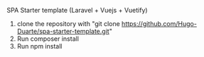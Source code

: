 SPA Starter template (Laravel + Vuejs + Vuetify)

1. clone the repository with "git clone https://github.com/Hugo-Duarte/spa-starter-template.git"
2. Run composer install
3. Run npm install
